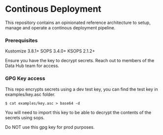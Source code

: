 # Continous Deployment

This repository contains an opinionated reference architecture to setup, manage and operate a continous deployment pipeline.

### Prerequisites
Kustomize 3.8.1+
SOPS 3.4.0+
KSOPS 2.1.2+

Ensure you have the key to decrypt secrets. Reach out to members of the Data Hub team for access.

### GPG Key access

This repo encrypts secrets using a dev test key, you can find the test key in examples/key.asc folder.

```
$ cat examples/key.asc > base64 -d
```

You will need to import this key to be able to decrypt the contents of the secrets using sops.

Do NOT use this gpg key for prod purposes.
